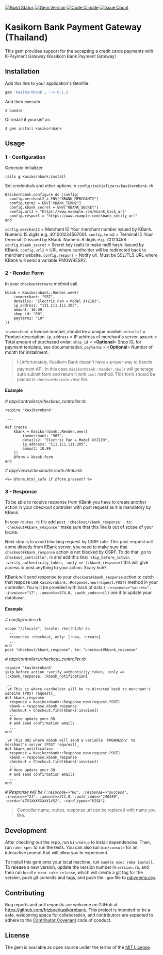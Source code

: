 [![Build Status](https://travis-ci.org/frizbee/kasikornbank.svg?branch=master)](https://travis-ci.org/frizbee/kasikornbank)
[![Gem Version](https://badge.fury.io/rb/kasikornbank.svg)](https://badge.fury.io/rb/kasikornbank)
[![Code Climate](https://codeclimate.com/github/frizbee/kasikornbank/badges/gpa.svg)](https://codeclimate.com/github/frizbee/kasikornbank)
[![Issue Count](https://codeclimate.com/github/frizbee/kasikornbank/badges/issue_count.svg)](https://codeclimate.com/github/frizbee/kasikornbank)

# Kasikorn Bank Payment Gateway (Thailand)

This gem provides support for the accepting a credit cards payments with
K-Payment Gateway (Kasikorn Bank Payment Gateway)

## Installation

Add this line to your application's Gemfile:

```ruby
gem 'kasikornbank', '~> 0.1.5'
```

And then execute:

    $ bundle

Or install it yourself as:

    $ gem install kasikornbank

## Usage

### 1 - Configuration

Generate initializer

```
rails g kasikornbank:install
```
Set credentials and other options in `config/initializers/kasikornbank.rb`
```
Kasikornbank.configure do |config|
  config.merchant2 = ENV["KBANK_MERCHANT2"]
  config.term2 = ENV["KBANK_TERM2"]
  config.kbank_secret = ENV["KBANK_SECRET"]
  config.url2 = "https://www.example.com/kbank_back_url"
  config.respurl = "https://www.example.com/kbank_notify_url"
end
```

`config.merchant2` = Merchant ID Your merchant number issued by KBank. Numeric 15 digits e.g. 401001234567001.
`config.term2` = Terminal ID Your terminal ID issued by KBank. Numeric 8 digits e.g. 70123456.
`config.kbank_secret` = Secret key (salt) to make md5 hash. Issued by KBank.
`config.url2` = URL where cardholder will be redirected back to merchant website.
`config.respurl` = Notify url. Must be SSL/TLS URL where KBank will send a variable PMGWRESP2.

### 2 - Render Form

In your `checkout#create` method call
```
kbank = Kasikornbank::Render.new({
	invmerchant: "987",
	details2: "Electric Fan = Model XYZ103",
	ip_address: "111.111.111.205",
	amount: 10.99,
	shop_id: "00",
	payterm2: "10"
})
```

`invmerchant` = Invoice number, should be a unique number.
`details2` = Product description.
`ip_address` = IP address of merchant's server.
`amount` = Total amount of purchased order.
`shop_id` = <**Optional**> Shop ID, for payment template, see documentation.
`payterm2` = <**Optional**> Number of month for installment.

> :exclamation: Unfortunately, Kasikorn Bank doesn't have a proper way to handle payment API. In this case `Kasikornbank::Render.new()` will generage auto submit form and return it with `post` method. This form should be placed in `checkout#create` view file.

#### Example

_\# app/controllers/checkout_controller.rb_
```
require 'kasikornbank'

....

def create
	kbank = Kasikornbank::Render.new({
		invmerchant: "987",
		details2: "Electric Fan = Model XYZ103",
		ip_address: "111.111.111.205",
		amount: 10.99
	})
	@form = kbank.form
end
```
_\# app/views/checkout/create.html.erb_
```
<%= @form.html_safe if @form.present? %>
```

### 3 - Response

To be able to receive response from KBank you have to create another action in your checkout controller with post request as it is mandatory by KBank.

In your `routes.rb` file add `post 'checkout/kbank_response', to: 'checkout#kbank_response'` make sure that this line is out of scope of your locale.

Next step is to avoid blocking request by CSRF rule. This post request will come directly from KBank server, you need to make sure that `checkout#kbank_response` action is not blocked by CSRF. To do that, go to `checkout_controller.rb` and add this line:  `skip_before_action :verify_authenticity_token, :only => [:kbank_response]` this will give access to post anything to your action. Scary huh?

KBank will send response to your `checkout#kbank_response` action to
catch that respose use `Kasikornbank::Response.new(request.POST)` method
in your controller. You will be provided with hash of data `{:response=>"success", :invoice=>"17", :amount=>874.0, :auth_code=>nil}` use it to update your database.

#### Example

_\# config/routes.rb_
```
scope "/:locale", locale: /en|th|zh/ do
  ...
  resources :checkout, only: [:new, :create]
  ...
end
post "checkout/kbank_response", to: "checkout#kbank_response"
```

_\# app/controllers/checkout_controller.rb_
```
require 'kasikornbank'
skip_before_action :verify_authenticity_token, :only => [:kbank_response, :kbank_notification]

...
_\# This is where cardholder will be re-directed back to merchant's website (POST request)_
def kbank_response
  response = Kasikornbank::Response.new(request.POST)
  kbank = response.kbank_response
  checkout = Checkout.find(kbank[:invoice])
  ...
  # Here update your DB
  # and send confirmation emails
  ...
end

_\# This URI where kbank will send a variable 'PMGWRESP2' to merchant's server (POST requrest)_
def kbank_notification
  response = Kasikornbank::Response.new(request.POST)
  kbank = response.kbank_response
  checkout = Checkout.find(kbank[:invoice])
  ...
  # Here update your DB
  # and send confirmation emails
  ...
end
```
_\# Response will be `{:respcode=>"00", :response=>"success", :invoice=>"21", :amount=>211.0, :auth_code=>"140580", :card=>"4751XXXXXXXX1452", :card_type=>"VISA"}`_
> Controller name, routes, response url can be replaced with name you like.

## Development

After checking out the repo, run `bin/setup` to install dependencies. Then, run `rake spec` to run the tests. You can also run `bin/console` for an interactive prompt that will allow you to experiment.

To install this gem onto your local machine, run `bundle exec rake install`. To release a new version, update the version number in `version.rb`, and then run `bundle exec rake release`, which will create a git tag for the version, push git commits and tags, and push the `.gem` file to [rubygems.org](https://rubygems.org).

## Contributing

Bug reports and pull requests are welcome on GitHub at https://github.com/frizbee/kasikornbank. This project is intended to be a safe, welcoming space for collaboration, and contributors are expected to adhere to the [Contributor Covenant](http://contributor-covenant.org) code of conduct.


## License

The gem is available as open source under the terms of the [MIT License](http://opensource.org/licenses/MIT).

